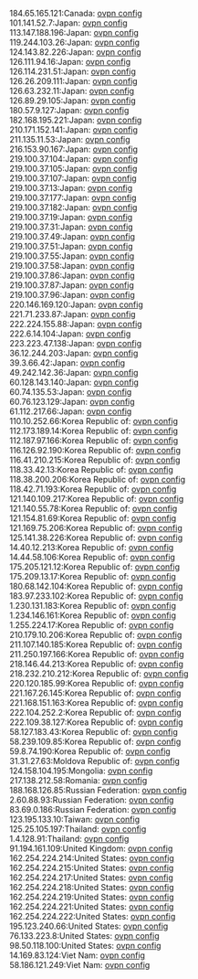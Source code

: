 184.65.165.121:Canada: [ovpn config](vpn/184_65_165_121.ovpn)  
101.141.52.7:Japan: [ovpn config](vpn/101_141_52_7.ovpn)  
113.147.188.196:Japan: [ovpn config](vpn/113_147_188_196.ovpn)  
119.244.103.26:Japan: [ovpn config](vpn/119_244_103_26.ovpn)  
124.143.82.226:Japan: [ovpn config](vpn/124_143_82_226.ovpn)  
126.111.94.16:Japan: [ovpn config](vpn/126_111_94_16.ovpn)  
126.114.231.51:Japan: [ovpn config](vpn/126_114_231_51.ovpn)  
126.26.209.111:Japan: [ovpn config](vpn/126_26_209_111.ovpn)  
126.63.232.11:Japan: [ovpn config](vpn/126_63_232_11.ovpn)  
126.89.29.105:Japan: [ovpn config](vpn/126_89_29_105.ovpn)  
180.57.9.127:Japan: [ovpn config](vpn/180_57_9_127.ovpn)  
182.168.195.221:Japan: [ovpn config](vpn/182_168_195_221.ovpn)  
210.171.152.141:Japan: [ovpn config](vpn/210_171_152_141.ovpn)  
211.135.11.53:Japan: [ovpn config](vpn/211_135_11_53.ovpn)  
216.153.90.167:Japan: [ovpn config](vpn/216_153_90_167.ovpn)  
219.100.37.104:Japan: [ovpn config](vpn/219_100_37_104.ovpn)  
219.100.37.105:Japan: [ovpn config](vpn/219_100_37_105.ovpn)  
219.100.37.107:Japan: [ovpn config](vpn/219_100_37_107.ovpn)  
219.100.37.13:Japan: [ovpn config](vpn/219_100_37_13.ovpn)  
219.100.37.177:Japan: [ovpn config](vpn/219_100_37_177.ovpn)  
219.100.37.182:Japan: [ovpn config](vpn/219_100_37_182.ovpn)  
219.100.37.19:Japan: [ovpn config](vpn/219_100_37_19.ovpn)  
219.100.37.31:Japan: [ovpn config](vpn/219_100_37_31.ovpn)  
219.100.37.49:Japan: [ovpn config](vpn/219_100_37_49.ovpn)  
219.100.37.51:Japan: [ovpn config](vpn/219_100_37_51.ovpn)  
219.100.37.55:Japan: [ovpn config](vpn/219_100_37_55.ovpn)  
219.100.37.58:Japan: [ovpn config](vpn/219_100_37_58.ovpn)  
219.100.37.86:Japan: [ovpn config](vpn/219_100_37_86.ovpn)  
219.100.37.87:Japan: [ovpn config](vpn/219_100_37_87.ovpn)  
219.100.37.96:Japan: [ovpn config](vpn/219_100_37_96.ovpn)  
220.146.169.120:Japan: [ovpn config](vpn/220_146_169_120.ovpn)  
221.71.233.87:Japan: [ovpn config](vpn/221_71_233_87.ovpn)  
222.224.155.88:Japan: [ovpn config](vpn/222_224_155_88.ovpn)  
222.6.14.104:Japan: [ovpn config](vpn/222_6_14_104.ovpn)  
223.223.47.138:Japan: [ovpn config](vpn/223_223_47_138.ovpn)  
36.12.244.203:Japan: [ovpn config](vpn/36_12_244_203.ovpn)  
39.3.66.42:Japan: [ovpn config](vpn/39_3_66_42.ovpn)  
49.242.142.36:Japan: [ovpn config](vpn/49_242_142_36.ovpn)  
60.128.143.140:Japan: [ovpn config](vpn/60_128_143_140.ovpn)  
60.74.135.53:Japan: [ovpn config](vpn/60_74_135_53.ovpn)  
60.76.123.129:Japan: [ovpn config](vpn/60_76_123_129.ovpn)  
61.112.217.66:Japan: [ovpn config](vpn/61_112_217_66.ovpn)  
110.10.252.66:Korea Republic of: [ovpn config](vpn/110_10_252_66.ovpn)  
112.173.189.14:Korea Republic of: [ovpn config](vpn/112_173_189_14.ovpn)  
112.187.97.166:Korea Republic of: [ovpn config](vpn/112_187_97_166.ovpn)  
116.126.92.190:Korea Republic of: [ovpn config](vpn/116_126_92_190.ovpn)  
116.41.210.215:Korea Republic of: [ovpn config](vpn/116_41_210_215.ovpn)  
118.33.42.13:Korea Republic of: [ovpn config](vpn/118_33_42_13.ovpn)  
118.38.200.206:Korea Republic of: [ovpn config](vpn/118_38_200_206.ovpn)  
118.42.71.193:Korea Republic of: [ovpn config](vpn/118_42_71_193.ovpn)  
121.140.109.217:Korea Republic of: [ovpn config](vpn/121_140_109_217.ovpn)  
121.140.55.78:Korea Republic of: [ovpn config](vpn/121_140_55_78.ovpn)  
121.154.81.69:Korea Republic of: [ovpn config](vpn/121_154_81_69.ovpn)  
121.169.75.206:Korea Republic of: [ovpn config](vpn/121_169_75_206.ovpn)  
125.141.38.226:Korea Republic of: [ovpn config](vpn/125_141_38_226.ovpn)  
14.40.12.213:Korea Republic of: [ovpn config](vpn/14_40_12_213.ovpn)  
14.44.58.106:Korea Republic of: [ovpn config](vpn/14_44_58_106.ovpn)  
175.205.121.12:Korea Republic of: [ovpn config](vpn/175_205_121_12.ovpn)  
175.209.13.17:Korea Republic of: [ovpn config](vpn/175_209_13_17.ovpn)  
180.68.142.104:Korea Republic of: [ovpn config](vpn/180_68_142_104.ovpn)  
183.97.233.102:Korea Republic of: [ovpn config](vpn/183_97_233_102.ovpn)  
1.230.131.183:Korea Republic of: [ovpn config](vpn/1_230_131_183.ovpn)  
1.234.146.161:Korea Republic of: [ovpn config](vpn/1_234_146_161.ovpn)  
1.255.224.17:Korea Republic of: [ovpn config](vpn/1_255_224_17.ovpn)  
210.179.10.206:Korea Republic of: [ovpn config](vpn/210_179_10_206.ovpn)  
211.107.140.185:Korea Republic of: [ovpn config](vpn/211_107_140_185.ovpn)  
211.250.197.166:Korea Republic of: [ovpn config](vpn/211_250_197_166.ovpn)  
218.146.44.213:Korea Republic of: [ovpn config](vpn/218_146_44_213.ovpn)  
218.232.210.212:Korea Republic of: [ovpn config](vpn/218_232_210_212.ovpn)  
220.120.185.99:Korea Republic of: [ovpn config](vpn/220_120_185_99.ovpn)  
221.167.26.145:Korea Republic of: [ovpn config](vpn/221_167_26_145.ovpn)  
221.168.151.163:Korea Republic of: [ovpn config](vpn/221_168_151_163.ovpn)  
222.104.252.2:Korea Republic of: [ovpn config](vpn/222_104_252_2.ovpn)  
222.109.38.127:Korea Republic of: [ovpn config](vpn/222_109_38_127.ovpn)  
58.127.183.43:Korea Republic of: [ovpn config](vpn/58_127_183_43.ovpn)  
58.239.109.85:Korea Republic of: [ovpn config](vpn/58_239_109_85.ovpn)  
59.8.74.190:Korea Republic of: [ovpn config](vpn/59_8_74_190.ovpn)  
31.31.27.63:Moldova Republic of: [ovpn config](vpn/31_31_27_63.ovpn)  
124.158.104.195:Mongolia: [ovpn config](vpn/124_158_104_195.ovpn)  
217.138.212.58:Romania: [ovpn config](vpn/217_138_212_58.ovpn)  
188.168.126.85:Russian Federation: [ovpn config](vpn/188_168_126_85.ovpn)  
2.60.88.93:Russian Federation: [ovpn config](vpn/2_60_88_93.ovpn)  
83.69.0.186:Russian Federation: [ovpn config](vpn/83_69_0_186.ovpn)  
123.195.133.10:Taiwan: [ovpn config](vpn/123_195_133_10.ovpn)  
125.25.105.197:Thailand: [ovpn config](vpn/125_25_105_197.ovpn)  
1.4.128.91:Thailand: [ovpn config](vpn/1_4_128_91.ovpn)  
91.194.161.109:United Kingdom: [ovpn config](vpn/91_194_161_109.ovpn)  
162.254.224.214:United States: [ovpn config](vpn/162_254_224_214.ovpn)  
162.254.224.215:United States: [ovpn config](vpn/162_254_224_215.ovpn)  
162.254.224.217:United States: [ovpn config](vpn/162_254_224_217.ovpn)  
162.254.224.218:United States: [ovpn config](vpn/162_254_224_218.ovpn)  
162.254.224.219:United States: [ovpn config](vpn/162_254_224_219.ovpn)  
162.254.224.221:United States: [ovpn config](vpn/162_254_224_221.ovpn)  
162.254.224.222:United States: [ovpn config](vpn/162_254_224_222.ovpn)  
195.123.240.66:United States: [ovpn config](vpn/195_123_240_66.ovpn)  
76.133.223.8:United States: [ovpn config](vpn/76_133_223_8.ovpn)  
98.50.118.100:United States: [ovpn config](vpn/98_50_118_100.ovpn)  
14.169.83.124:Viet Nam: [ovpn config](vpn/14_169_83_124.ovpn)  
58.186.121.249:Viet Nam: [ovpn config](vpn/58_186_121_249.ovpn)  
